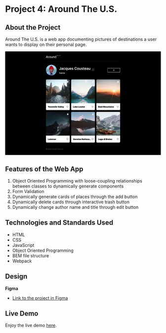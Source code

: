 # Project 4: Around The U.S.

## About the Project

Around The U.S. is a web app documenting pictures of destinations a user wants to display on their personal page.

![Overview](./src/images/overview.png)

## Features of the Web App

1. Object Oriented Programming with loose-coupling relationships between classes to dynamically generate components
2. Form Validation
3. Dynamically generate cards of places through the add button
4. Dynamically delete cards through interactive trash button
5. Dynamically change author name and title through edit button

## Technologies and Standards Used

- HTML
- CSS
- JavaScript
- Object Oriented Programming
- BEM file structure
- Webpack

## Design

**Figma**

- [Link to the project in Figma](https://www.figma.com/file/SurN1jaeEQIhuZEDMhmWWf/Sprint-4-Around-The-U.S.-desktop-mobile?node-id=0%3A1)

## Live Demo

Enjoy the live demo [here](https://yuff1006.github.io/Around_the_US/).
